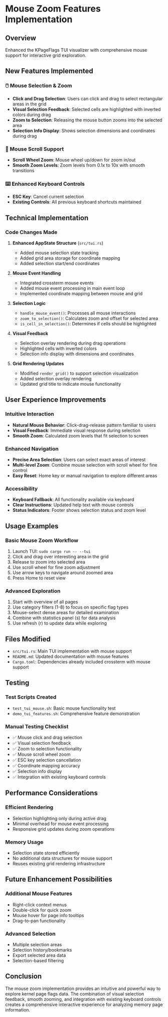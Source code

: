 # Mouse Zoom Features Implementation

## Overview
Enhanced the KPageFlags TUI visualizer with comprehensive mouse support for interactive grid exploration.

## New Features Implemented

### 🖱️ Mouse Selection & Zoom
- **Click and Drag Selection**: Users can click and drag to select rectangular areas in the grid
- **Visual Selection Feedback**: Selected cells are highlighted with inverted colors during drag
- **Zoom to Selection**: Releasing the mouse button zooms into the selected area
- **Selection Info Display**: Shows selection dimensions and coordinates during drag

### 🔄 Mouse Scroll Support
- **Scroll Wheel Zoom**: Mouse wheel up/down for zoom in/out
- **Smooth Zoom Levels**: Zoom levels from 0.1x to 10x with smooth transitions

### ⌨️ Enhanced Keyboard Controls
- **ESC Key**: Cancel current selection
- **Existing Controls**: All previous keyboard shortcuts maintained

## Technical Implementation

### Code Changes Made

1. **Enhanced AppState Structure** (`src/tui.rs`)
   - Added mouse selection state tracking
   - Added grid area storage for coordinate mapping
   - Added selection start/end coordinates

2. **Mouse Event Handling**
   - Integrated crossterm mouse events
   - Added mouse event processing in main event loop
   - Implemented coordinate mapping between mouse and grid

3. **Selection Logic**
   - `handle_mouse_event()`: Processes all mouse interactions
   - `zoom_to_selection()`: Calculates zoom and offset for selected area
   - `is_cell_in_selection()`: Determines if cells should be highlighted

4. **Visual Feedback**
   - Selection overlay rendering during drag operations
   - Highlighted cells with inverted colors
   - Selection info display with dimensions and coordinates

5. **Grid Rendering Updates**
   - Modified `render_grid()` to support selection visualization
   - Added selection overlay rendering
   - Updated grid title to indicate mouse functionality

## User Experience Improvements

### Intuitive Interaction
- **Natural Mouse Behavior**: Click-drag-release pattern familiar to users
- **Visual Feedback**: Immediate visual response during selection
- **Smooth Zoom**: Calculated zoom levels that fit selection to screen

### Enhanced Navigation
- **Precise Area Selection**: Users can select exact areas of interest
- **Multi-level Zoom**: Combine mouse selection with scroll wheel for fine control
- **Easy Reset**: Home key or manual navigation to explore different areas

### Accessibility
- **Keyboard Fallback**: All functionality available via keyboard
- **Clear Instructions**: Updated help text with mouse controls
- **Status Indicators**: Footer shows selection status and zoom level

## Usage Examples

### Basic Mouse Zoom Workflow
1. Launch TUI: `sudo cargo run -- --tui`
2. Click and drag over interesting area in the grid
3. Release to zoom into selected area
4. Use scroll wheel for fine zoom adjustment
5. Use arrow keys to navigate around zoomed area
6. Press Home to reset view

### Advanced Exploration
1. Start with overview of all pages
2. Use category filters (1-8) to focus on specific flag types
3. Mouse-select dense areas for detailed examination
4. Combine with statistics panel (s) for data analysis
5. Use refresh (r) to update data while exploring

## Files Modified

- `src/tui.rs`: Main TUI implementation with mouse support
- `README.md`: Updated documentation with mouse features
- `Cargo.toml`: Dependencies already included crossterm with mouse support

## Testing

### Test Scripts Created
- `test_tui_mouse.sh`: Basic mouse functionality test
- `demo_tui_features.sh`: Comprehensive feature demonstration

### Manual Testing Checklist
- ✅ Mouse click and drag selection
- ✅ Visual selection feedback
- ✅ Zoom to selection functionality
- ✅ Mouse scroll wheel zoom
- ✅ ESC key selection cancellation
- ✅ Coordinate mapping accuracy
- ✅ Selection info display
- ✅ Integration with existing keyboard controls

## Performance Considerations

### Efficient Rendering
- Selection highlighting only during active drag
- Minimal overhead for mouse event processing
- Responsive grid updates during zoom operations

### Memory Usage
- Selection state stored efficiently
- No additional data structures for mouse support
- Reuses existing grid rendering infrastructure

## Future Enhancement Possibilities

### Additional Mouse Features
- Right-click context menus
- Double-click for quick zoom
- Mouse hover for page info tooltips
- Drag-to-pan functionality

### Advanced Selection
- Multiple selection areas
- Selection history/bookmarks
- Export selected area data
- Selection-based filtering

## Conclusion

The mouse zoom implementation provides an intuitive and powerful way to explore kernel page flags data. The combination of visual selection feedback, smooth zooming, and integration with existing keyboard controls creates a comprehensive interactive experience for analyzing memory page information.
